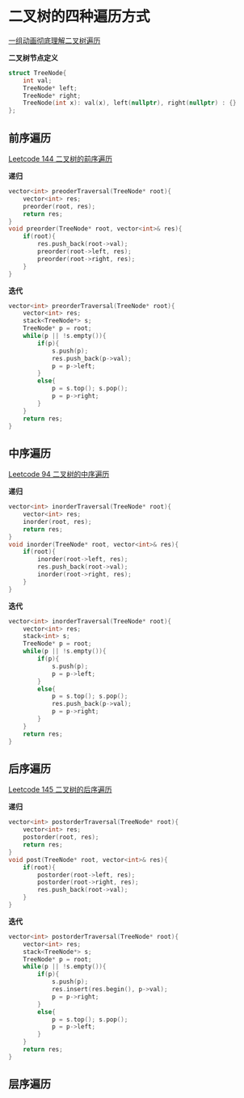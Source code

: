 # 二叉树的四种遍历方式
[一组动画彻底理解二叉树遍历](https://mp.weixin.qq.com/s?__biz=MzUyNjQxNjYyMg==&mid=100000221&idx=1&sn=628d039883b2cc0a243d83fb0ad6e4c8&scene=19#wechat_redirect)  

**二叉树节点定义**
```cpp
struct TreeNode{
    int val;
    TreeNode* left;
    TreeNode* right;
    TreeNode(int x): val(x), left(nullptr), right(nullptr) : {}
};
```

## 前序遍历  
[Leetcode 144 二叉树的前序遍历](https://leetcode-cn.com/problems/binary-tree-preorder-traversal/)  

**递归**
```cpp
vector<int> preoderTraversal(TreeNode* root){
    vector<int> res;
    preorder(root, res);
    return res;
}
void preorder(TreeNode* root, vector<int>& res){
    if(root){
        res.push_back(root->val);
        preorder(root->left, res);
        preorder(root->right, res);
    }
}
```
**迭代**
```cpp
vector<int> preorderTraversal(TreeNode* root){
    vector<int> res;
    stack<TreeNode*> s;
    TreeNode* p = root;
    while(p || !s.empty()){
        if(p){
            s.push(p);
            res.push_back(p->val);
            p = p->left;
        }
        else{
            p = s.top(); s.pop();
            p = p->right;
        }
    }
    return res;
}
```

## 中序遍历  
[Leetcode 94 二叉树的中序遍历](https://leetcode-cn.com/problems/binary-tree-inorder-traversal/)  

**递归**
```cpp
vector<int> inorderTraversal(TreeNode* root){
    vector<int> res;
    inorder(root, res);
    return res;
}
void inorder(TreeNode* root, vector<int>& res){
    if(root){
        inorder(root->left, res);
        res.push_back(root->val);
        inorder(root->right, res);
    }
}
```
**迭代**
```cpp
vector<int> inorderTraversal(TreeNode* root){
    vector<int> res;
    stack<int> s;
    TreeNode* p = root;
    while(p || !s.empty()){
        if(p){
            s.push(p);
            p = p->left;
        }
        else{
            p = s.top(); s.pop();
            res.push_back(p->val);
            p = p->right;
        }
    }
    return res;
}
```

## 后序遍历
[Leetcode 145 二叉树的后序遍历](https://leetcode-cn.com/problems/binary-tree-postorder-traversal/)  

**递归**
```cpp
vector<int> postorderTraversal(TreeNode* root){
    vector<int> res;
    postorder(root, res);
    return res;
}
void post(TreeNode* root, vector<int>& res){
    if(root){
        postorder(root->left, res);
        postorder(root->right, res);
        res.push_back(root->val);
    }
}
```
**迭代**
```cpp
vector<int> postorderTraversal(TreeNode* root){
    vector<int> res;
    stack<TreeNode*> s;
    TreeNode* p = root;
    while(p || !s.empty()){
        if(p){
            s.push(p);
            res.insert(res.begin(), p->val);
            p = p->right;
        }
        else{
            p = s.top(); s.pop();
            p = p->left;
        }
    }
    return res;
}
```

## 层序遍历
